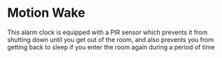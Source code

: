 # Motion Wake
This alarm clock is equipped with a PIR sensor which prevents it from shutting down until 
you get out of the room, and also prevents you from getting back to sleep if you enter the room
again during a period of time